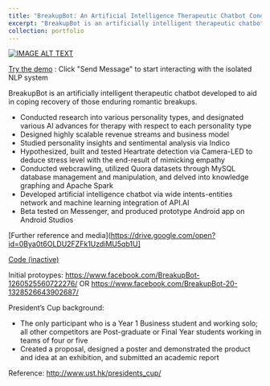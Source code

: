 ```yaml
---
title: "BreakupBot: An Artificial Intelligence Therapeutic Chatbot Conducting Empathetic Counselling via Heartrate Sentimental Analysis"
excerpt: "BreakupBot is an artificially intelligent therapeutic chatbot developed to aid in coping recovery of those enduring romantic breakups. "
collection: portfolio
---
```


[![IMAGE ALT TEXT](http://img.youtube.com/vi/1NxWMQA7tlM/0.jpg)](https://www.youtube.com/watch?v=1NxWMQA7tlM)

[Try the demo](https://www.facebook.com/BreakupBot-20-1328526643902687/) : Click "Send Message" to start interacting with the isolated NLP system

BreakupBot is an artificially intelligent therapeutic chatbot developed to aid in coping recovery of those enduring romantic breakups. 

- Conducted research into various personality types, and designated various AI advances for therapy with respect to each personality type
- Designed highly scalable revenue streams and business model
- Studied personality insights and sentimental analysis via Indico
- Hypothesized, built and tested Heartrate detection via Camera-LED to deduce stress level with the end-result of mimicking empathy
- Conducted webcrawling, utilized Quora datasets through MySQL database management and manipulation, and delved into knowledge graphing and Apache Spark
- Developed artificial intelligence chatbot via wide intents-entities network and machine learning integration of API.AI
- Beta tested on Messenger, and produced prototype Android app on Android Studios

[Further reference and media](https://drive.google.com/open?id=0Bya0t6OLDU2FZFk1UzdiMU5qb1U]

[Code (inactive)](https://github.com/s-datta/BreakupBot)

Initial protoypes: https://www.facebook.com/BreakupBot-1260525560722276/ OR https://www.facebook.com/BreakupBot-20-1328526643902687/


President’s Cup background:
- The only participant who is a Year 1 Business student and working solo; all other competitors are Post-graduate or Final Year students working in teams of four or five
- Created a proposal, designed a poster and demonstrated the product and idea at an exhibition, and submitted an academic report

Reference: http://www.ust.hk/presidents_cup/
  
